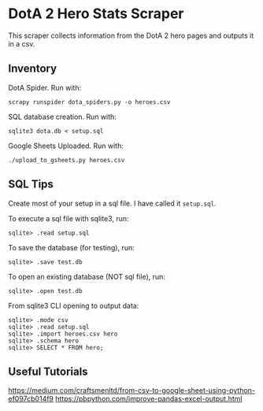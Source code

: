 DotA 2 Hero Stats Scraper
=========================

This scraper collects information from the DotA 2 hero pages and outputs it in a csv.



Inventory
---------

DotA Spider. Run with:
```
scrapy runspider dota_spiders.py -o heroes.csv
```

SQL database creation. Run with:
```
sqlite3 dota.db < setup.sql
```

Google Sheets Uploaded. Run with:
```
./upload_to_gsheets.py heroes.csv
```



SQL Tips
--------

Create most of your setup in a sql file. I have called it `setup.sql`.


To execute a sql file with sqlite3, run:
```
sqlite> .read setup.sql
```

To save the database (for testing), run:
```
sqlite> .save test.db
```

To open an existing database (NOT sql file), run:
```
sqlite> .open test.db
```

From sqlite3 CLI opening to output data:
```
sqlite> .mode csv
sqlite> .read setup.sql
sqlite> .import heroes.csv hero
sqlite> .schema hero
sqlite> SELECT * FROM hero;
```



Useful Tutorials
----------------

https://medium.com/craftsmenltd/from-csv-to-google-sheet-using-python-ef097cb014f9
https://pbpython.com/improve-pandas-excel-output.html
